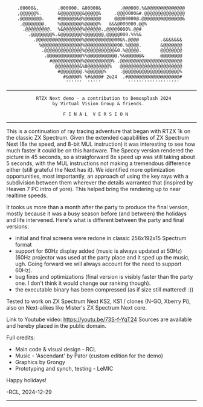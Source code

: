        
        .00000&,       .000000. &00000&       .@@@000.%&@@@@@@@@@@@@@@       
        ,@@@@@@%.      &@@@@@@@@&@@@@@&     .@@@0000&#.@@@@@@@@@@@@@@@       
        .@@@@@@@@.     #@@@@@@&@%@@@@@@     @@@00000@.@@@@@@@0@@@@@@@&        
         .@@@@@@@@.    %@@@@@@@@%@@@@@%   &&&@000000.@@%                    
          .@@@@@@@@@.  %&@@@@@@@%@@@@@@.,@@@@0000%.@@#       
            .@@@@@@@@%.&@@@@@@@@%@@@@@@@,@@@@@000.%%%&                 
              .@@@@@@@@@@@@@@@@@%@@@@@@@@@@@00&%.@@@@        .&&&&&&&       
                %@@@@@@@@@@@@@@@%@@@@@@@@@@@@00.%@@@@.       &@@@@@@@   
                 .@@@@@@@@@@@@@@%@@@@@@@@@@@&0.%@@@@@.       @@@@@@@@       
                  .@@@@@@@@@@@@@%%@@@@@@@@@@@.%&@@@@@@&      @@@@@@@@       
                    #@@@@@@@@@@@%@@@@@@@@@@% .@@@@@@@@@@@@@@@@@@@@@@@       
                      @@@@@@@@@&%0@@@@@@@@%   @@@@@@@@@@@@@@@@@@@@@@@      
                       #@@@@@@@@.%@@@@@@%     .@@@@@@@@@@@@@@@@@@@@@%     
                         #&@@@@% %#&@@@# 2o24  .#@@@@@@@@@@@@@@@@@@@#       
                          ''''''  '''''          ''''''''''''''''''' 
-------- ------ ----- ---- --- -- - - -- --- ---- ----- ------ ------- --------

               RTZX Next demo - a contribution to Demosplash 2024
                     by Virtual Vision Group & friends.

                         F I N A L  V E R S I O N
-------- ------ ----- ---- --- -- - - -- --- ---- ----- ------ ------- --------

  This is a continuation of ray tracing adventure that began with RTZX 1k on
the classic ZX Spectrum. Given the extended capabilities of ZX Spectrum Next
(8x the speed, and 8-bit MUL instruction) it was interesting to see how much
faster it could be on this hardware.
  The Speccy version rendered the picture in 45 seconds, so a straigforward 8x
speed up was still taking about 5 seconds, with the MUL instructions not making
a tremendous difference either (still grateful the Next has it). We identified
more optimization opportunities, most importantly, an approach of using the
key rays with a subdivision between them wherever the details warranted that
(inspired by Heaven 7 PC intro of yore). This helped bring the rendering up to
near realtime speeds.

  It tooks us more than a month after the party to produce the final version,
mostly because it was a busy season before (and between) the holidays and life
intervened. Here's what is different between the party and final versions:

  - initial and final screens were redone in classic 256x192x15 Spectrum format
  - support for 60Hz display added (music is always updated at 50Hz)
    (60Hz projector was used at the party place and it sped up the music, ugh.
     Going forward we will always account for the need to support 60Hz).
  - bug fixes and optimizations
    (final version is visibly faster than the party one. I don't think it would
     change our ranking though).
  - the executable binary has been compressed (as if size still mattered! :))

  Tested to work on ZX Spectrum Next KS2, KS1 / clones (N-GO, Xberry Pi), 
also on Next-alikes like Mister's ZX Spectrum Next core.

  Link to Youtube video: https://youtu.be/73S-f-YqT24
  Sources are available and hereby placed in the public domain.

  Full credits:
  - Main code & visual design - RCL
  - Music - 'Ascendant' by Pator (custom edition for the demo)
  - Graphics by Grongy
  - Prototyping and synch, testing - LeMIC

 Happy holidays!

 -RCL, 2024-12-29
------------------ ----- ---- --- -- -  
